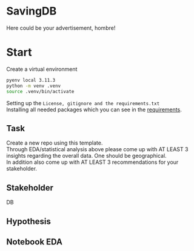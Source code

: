 # SavingDB
Here could be your advertisement, hombre!

# Start
Create a virtual environment<br>
```zsh
pyenv local 3.11.3
python -m venv .venv
source .venv/bin/activate
```
Setting up the `License, gitignore and the requirements.txt`<br>
Installing all needed packages which you can see in the [requirements](requirements.txt).<br>

## Task
Create a new repo using this template.<br>
Through EDA/statistical analysis above please come up with AT LEAST 3 insights regarding the overall data. One should be geographical.<br>
In addition also come up with AT LEAST 3 recommendations for your stakeholder.<br>

## Stakeholder
DB



## Hypothesis




## Notebook EDA 


